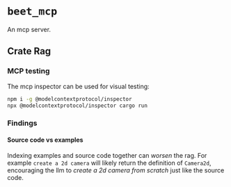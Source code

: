 # `beet_mcp`

An mcp server.

## Crate Rag

### MCP testing

The mcp inspector can be used for visual testing:
```sh
npm i -g @modelcontextprotocol/inspector
npx @modelcontextprotocol/inspector cargo run
```




### Findings

#### Source code vs examples

Indexing examples and source code together can *worsen* the rag.
For example `create a 2d camera` will likely return the definition of `Camera2d`, encouraging the llm to *create a 2d camera from scratch* just like the source code.